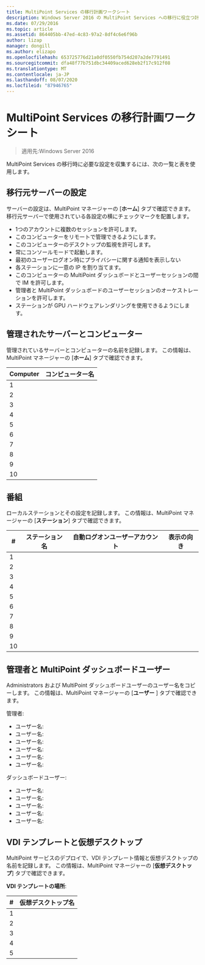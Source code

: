 ```yaml
---
title: MultiPoint Services の移行計画ワークシート
description: Windows Server 2016 の MultiPoint Services への移行に役立つ計画ワークシートを提供します。
ms.date: 07/29/2016
ms.topic: article
ms.assetid: 864405bb-47ed-4c83-97a2-8df4c6e6f96b
author: lizap
manager: dongill
ms.author: elizapo
ms.openlocfilehash: 653725776d21a0df0550fb754d207a2de7791491
ms.sourcegitcommit: dfa48f77b751dbc34409aced628eb2f17c912f08
ms.translationtype: MT
ms.contentlocale: ja-JP
ms.lasthandoff: 08/07/2020
ms.locfileid: "87946765"
---
```

# <a name="planning-worksheet-for-multipoint-services-migration"></a>MultiPoint Services の移行計画ワークシート

>適用先:Windows Server 2016

MultiPoint Services の移行時に必要な設定を収集するには、次の一覧と表を使用します。

## <a name="source-server-settings"></a>移行元サーバーの設定

サーバーの設定は、MultiPoint マネージャーの [**ホーム**] タブで確認できます。 移行元サーバーで使用されている各設定の横にチェックマークを配置します。

- 1つのアカウントに複数のセッションを許可します。
- このコンピューターをリモートで管理できるようにします。
- このコンピューターのデスクトップの監視を許可します。
- 常にコンソールモードで起動します。
- 最初のユーザーログオン時にプライバシーに関する通知を表示しない
- 各ステーションに一意の IP を割り当てます。
- このコンピューターの MultiPoint ダッシュボードとユーザーセッションの間で IM を許可します。
- 管理者と MultiPoint ダッシュボードのユーザーセッションのオーケストレーションを許可します。
- ステーションが GPU ハードウェアレンダリングを使用できるようにします。

## <a name="managed-servers-and-computers"></a>管理されたサーバーとコンピューター

管理されているサーバーとコンピューターの名前を記録します。 この情報は、MultiPoint マネージャーの [**ホーム**] タブで確認できます。

| Computer | コンピューター名 |
|----------|---------------|
| 1        |               |
| 2        |               |
| 3        |               |
| 4        |               |
| 5        |               |
| 6        |               |
| 7        |               |
| 8        |               |
| 9        |               |
| 10       |               |


## <a name="stations"></a>番組

ローカルステーションとその設定を記録します。 この情報は、MultiPoint マネージャーの [**ステーション**] タブで確認できます。

| #  | ステーション名 | 自動ログオンユーザーアカウント | 表示の向き |
|----|--------------|-------------------------|---------------------|
| 1  |              |                         |                     |
| 2  |              |                         |                     |
| 3  |              |                         |                     |
| 4  |              |                         |                     |
| 5  |              |                         |                     |
| 6  |              |                         |                     |
| 7  |              |                         |                     |
| 8  |              |                         |                     |
| 9  |              |                         |                     |
| 10 |              |                         |                     |

## <a name="administrators-and-multipoint-dashboard-users"></a>管理者と MultiPoint ダッシュボードユーザー

Administrators および MultiPoint ダッシュボードユーザーのユーザー名をコピーします。 この情報は、MultiPoint マネージャーの [**ユーザー** ] タブで確認できます。

管理者:

- ユーザー名: 
- ユーザー名: 
- ユーザー名: 
- ユーザー名: 
- ユーザー名: 
- ユーザー名: 

ダッシュボードユーザー:

- ユーザー名: 
- ユーザー名: 
- ユーザー名: 
- ユーザー名: 
- ユーザー名: 

## <a name="vdi-template-and-virtual-desktops"></a>VDI テンプレートと仮想デスクトップ

MultiPoint サービスのデプロイで、VDI テンプレート情報と仮想デスクトップの名前を記録します。 この情報は、MultiPoint マネージャーの [**仮想デスクトップ**] タブで確認できます。

**VDI テンプレートの場所**:

| # | 仮想デスクトップ名      |
|---|---------------------------|
| 1 |                           |
| 2 |                           |
| 3 |                           |
| 4 |                           |
| 5 |                           |